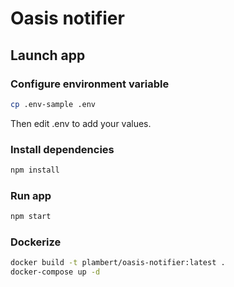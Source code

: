 # Oasis notifier

## Launch app
### Configure environment variable
```bash
cp .env-sample .env
```
Then edit .env to add your values.

### Install dependencies
```bash
npm install 
```

### Run app 
```bash
npm start
```

### Dockerize
```bash
docker build -t plambert/oasis-notifier:latest .
docker-compose up -d
```